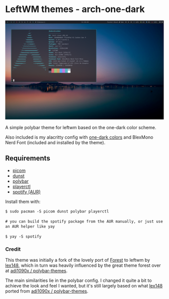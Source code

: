 # LeftWM themes - arch-one-dark

![](https://github.com/jamesbaker1901/leftwm-arch-one-dark/blob/main/screenshot.png?raw=true)

A simple polybar theme for leftwm based on the one-dark color scheme.

Also included is my alacritty config with [one-dark colors](https://github.com/eendroroy/alacritty-theme/blob/master/themes/one_dark.yaml) and BlexMono Nerd Font (included and installed by the theme).

## Requirements
* [picom](https://wiki.archlinux.org/title/picom)
* [dunst](https://wiki.archlinux.org/title/dunst)
* [polybar](https://wiki.archlinux.org/title/Polybar)
* [playerctl](https://man.archlinux.org/man/community/playerctl/playerctl.1.en)
* [spotify (AUR)](https://aur.archlinux.org/packages/spotify)

Install them with:
```
$ sudo pacman -S picom dunst polybar playerctl

# you can build the spotify package from the AUR manually, or just use an AUR helper like yay

$ yay -S spotify
```


### Credit
This theme was initially a fork of the lovely port of [Forest](https://github.com/lex148/forest) to leftwm by [lex148](https://github.com/lex148), which in turn was heavily influenced by the great theme forest over at [adi1090x / polybar-themes](https://github.com/adi1090x/polybar-themes).

The main similarities lie in the polybar config. I changed it quite a bit to achieve the look and feel I wanted, but it's still largely based on what [lex148](https://github.com/lex148) ported from [adi1090x / polybar-themes](https://github.com/adi1090x/polybar-themes).
